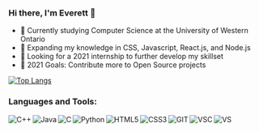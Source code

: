 ### Hi there, I'm Everett 👋

- 🔭 Currently studying Computer Science at the University of Western Ontario
- 🌱 Expanding my knowledge in CSS, Javascript, React.js, and Node.js
- 👯 Looking for a 2021 internship to further develop my skillset
- 🥅 2021 Goals: Contribute more to Open Source projects


[![Top Langs](https://github-readme-stats.vercel.app/api/top-langs/?username=EverettMelanson&layout=compact&theme=radical)](https://github.com/EverettMelanson/github-readme-stats)


### Languages and Tools:
<img align="left" alt="C++" src="https://img.shields.io/badge/C%2B%2B-00599C?style=for-the-badge&logo=c%2B%2B&logoColor=white" />
<img align="left" alt="Java" src="https://img.shields.io/badge/Java-ED8B00?style=for-the-badge&logo=java&logoColor=white" />
<img align="left" alt="C" src="https://img.shields.io/badge/C-00599C?style=for-the-badge&logo=c&logoColor=white" />
<img align="left" alt="Python" src="https://img.shields.io/badge/Python-14354C?style=for-the-badge&logo=python&logoColor=white" />
<img align="left" alt="HTML5" src="https://img.shields.io/badge/HTML5-E34F26?style=for-the-badge&logo=html5&logoColor=white" />
<img align="left" alt="CSS3" src="https://img.shields.io/badge/CSS3-1572B6?style=for-the-badge&logo=css3&logoColor=white" />
<img align="left" alt="GIT" src="https://img.shields.io/badge/Git-F05032?style=for-the-badge&logo=git&logoColor=white"/>
<img align="left" alt="VSC" src="https://img.shields.io/badge/Visual_Studio_Code-0078D4?style=for-the-badge&logo=visual%20studio%20code&logoColor=white" />
<img align="left" alt="VS" src="https://img.shields.io/badge/Visual_Studio_2019-5C2D91?style=for-the-badge&logo=visual%20studio&logoColor=white"/>
